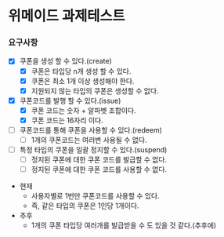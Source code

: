 # 위메이드 과제테스트


### 요구사항
- [x] 쿠폰을 생성 할 수 있다.(create)
  - [x] 쿠폰은 타입당 n개 생성 할 수 있다.
  - [x] 쿠폰은 최소 1개 이상 생성해야 한다.
  - [x] 지원되지 않는 타입의 쿠폰은 생성할 수 없다.
- [x] 쿠폰코드를 발행 할 수 있다.(issue)
  - [x] 쿠폰 코드는 숫자 + 알파벳 조합이다.
  - [x] 쿠폰 코드는 16자리 이다.
- [ ] 쿠폰코드를 통해 쿠폰을 사용할 수 있다.(redeem)
  - [ ] 1개의 쿠폰코드는 여러번 사용될 수 없다.
- [ ] 특정 타입의 쿠폰을 일괄 정지할 수 있다.(suspend)
  - [ ] 정지된 쿠폰에 대한 쿠폰 코드를 발급할 수 없다.
  - [ ] 정지된 쿠폰에 대한 쿠폰 코드를 사용할 수 없다.

- 현재
  - 사용자별로 1번만 쿠폰코드를 사용할 수 있다.
  - 즉, 같은 타입의 쿠폰은 1인당 1개이다.
- 추후
  - 1개의 쿠폰 타입당 여러개를 발급받을 수 도 있을 것 같다.(추후에)